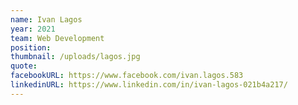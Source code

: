 ```yaml
---
name: Ivan Lagos
year: 2021
team: Web Development
position:
thumbnail: /uploads/lagos.jpg
quote:
facebookURL: https://www.facebook.com/ivan.lagos.583
linkedinURL: https://www.linkedin.com/in/ivan-lagos-021b4a217/
---
```

